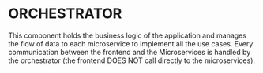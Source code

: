# ORCHESTRATOR

This component holds the business logic of the application and manages the flow of data to each microservice to implement all the use cases. Every communication between the frontend and the Microservices is handled by the orchestrator (the frontend DOES NOT call directly to the microservices). 

